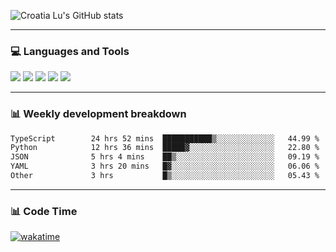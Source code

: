 ![Croatia Lu's GitHub stats](https://github-readme-stats.vercel.app/api?username=croatialu&show_icons=true&theme=transparent)

<hr>

### 💻 Languages and Tools

<code><a href="https://nodejs.org/en"><img src="https://api.iconify.design/skill-icons:nodejs-light.svg" /></a></code>
<code><a href="https://www.typescriptlang.org/"><img src="https://api.iconify.design/logos:typescript-icon.svg" /></a></code>
<code><a href="https://react.dev"><img src="https://api.iconify.design/logos:react.svg" /></a></code>
<code><a href="https://github.com/vuejs/core"><img src="https://api.iconify.design/logos:vue.svg" /></a></code> 
<code><a href="https://www.docker.com/"><img src="https://api.iconify.design/logos:docker-icon.svg" /></a></code> 

<hr>

### 📊 Weekly development breakdown

<!--START_SECTION:waka-->

```txt
TypeScript        24 hrs 52 mins  ███████████▒░░░░░░░░░░░░░   44.99 %
Python            12 hrs 36 mins  █████▓░░░░░░░░░░░░░░░░░░░   22.80 %
JSON              5 hrs 4 mins    ██▒░░░░░░░░░░░░░░░░░░░░░░   09.19 %
YAML              3 hrs 20 mins   █▓░░░░░░░░░░░░░░░░░░░░░░░   06.06 %
Other             3 hrs           █▒░░░░░░░░░░░░░░░░░░░░░░░   05.43 %
```

<!--END_SECTION:waka-->

<hr>

### 📊 Code Time

[![wakatime](https://wakatime.com/badge/user/385c169e-5cb1-4640-b485-74e2af473e5d.svg)](https://wakatime.com/@croatialu)
